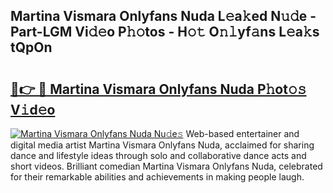 ## Martina Vismara Onlyfans Nuda L𝚎a𝚔ed N𝚞𝚍e - Part-LGM Vi𝚍𝚎o P𝚑𝚘tos - H𝚘𝚝 O𝚗𝚕yf𝚊ns L𝚎a𝚔s tQpOn

# <h2><a href="http://kf1sens.oniu.top/?m=Martina+Vismara+Onlyfans+Nuda">🔗👉 🔴 Martina Vismara Onlyfans Nuda P𝚑ot𝚘𝚜 V𝚒d𝚎o</a></h2>

[![Martina Vismara Onlyfans Nuda Nu𝚍e𝚜](https://i.imgur.com/0qMVB7G.gif)](http://kf1sens.oniu.top/?m=Martina+Vismara+Onlyfans+Nuda)
Web-based entertainer and digital media artist Martina Vismara Onlyfans Nuda, acclaimed for sharing dance and lifestyle ideas through solo and collaborative dance acts and short videos. Brilliant comedian Martina Vismara Onlyfans Nuda, celebrated for their remarkable abilities and achievements in making people laugh.  
